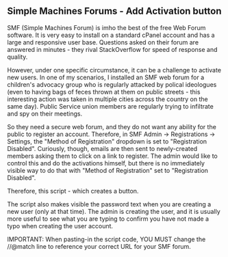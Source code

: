 ## Simple Machines Forums - Add Activation button

SMF (Simple Machines Forum) is imho the best of the free Web Forum software. It is very easy to install on a standard cPanel account and has a large and responsive user base. Questions asked on their forum are answered in minutes - they rival StackOverflow for speed of response and quality.

However, under one specific circumstance, it can be a challenge to activate new users. In one of my scenarios, I installed an SMF web forum for a children's advocacy group who is regularly attacked by polical ideologues (even to having bags of feces thrown at them on public streets - this interesting action was taken in multiple cities across the country on the same day). Public Service union members are regularly trying to infiltrate and spy on their meetings.

So they need a secure web forum, and they do not want any ability for the public to register an account. Therefore, in SMF Admin -> Registrations -> Settings, the "Method of Registration" dropdown is set to "Registration Disabled". Curiously, though, emails are then sent to newly-created members asking them to click on a link to register. The admin would like to control this and do the activations himself, but there is no immediately visible way to do that with "Method of Registration" set to "Registration Disabled".

Therefore, this script - which creates a button.

The script also makes visible the password text when you are creating a new user (only at that time). The admin is creating the user, and it is usually more useful to see what you are typing to confirm you have not made a typo when creating the user account.

IMPORTANT: When pasting-in the script code, YOU MUST change the //@match line to reference your correct URL for your SMF forum.
